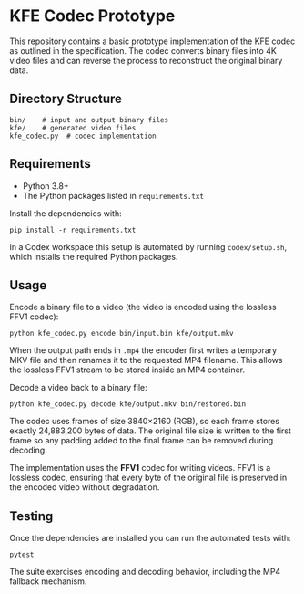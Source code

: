 # KFE Codec Prototype

This repository contains a basic prototype implementation of the KFE codec as
outlined in the specification. The codec converts binary files into 4K video
files and can reverse the process to reconstruct the original binary data.

## Directory Structure

```
bin/    # input and output binary files
kfe/    # generated video files
kfe_codec.py  # codec implementation
```

## Requirements

- Python 3.8+
- The Python packages listed in `requirements.txt`

Install the dependencies with:

```
pip install -r requirements.txt
```

In a Codex workspace this setup is automated by running `codex/setup.sh`,
which installs the required Python packages.

## Usage

Encode a binary file to a video (the video is encoded using the lossless FFV1
codec):

```
python kfe_codec.py encode bin/input.bin kfe/output.mkv
```

When the output path ends in `.mp4` the encoder first writes a temporary MKV
file and then renames it to the requested MP4 filename. This allows the lossless
FFV1 stream to be stored inside an MP4 container.

Decode a video back to a binary file:

```
python kfe_codec.py decode kfe/output.mkv bin/restored.bin
```

The codec uses frames of size 3840×2160 (RGB), so each frame stores exactly
24,883,200 bytes of data. The original file size is written to the first frame
so any padding added to the final frame can be removed during decoding.

The implementation uses the **FFV1** codec for writing videos. FFV1 is a
lossless codec, ensuring that every byte of the original file is preserved in
the encoded video without degradation.

## Testing

Once the dependencies are installed you can run the automated tests with:

```
pytest
```

The suite exercises encoding and decoding behavior, including the MP4 fallback
mechanism.
